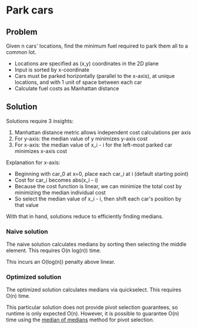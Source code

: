 # Park cars

## Problem

Given n cars' locations, find the minimum fuel required to park them all to a common lot.

- Locations are specified as (x,y) coordinates in the 2D plane
- Input is sorted by x-coordinate
- Cars must be parked horizontally (parallel to the x-axis), at unique locations, and with 1 unit of space between each car
- Calculate fuel costs as Manhattan distance

## Solution

Solutions require 3 insights:

1. Manhattan distance metric allows independent cost calculations per axis
2. For y-axis: the median value of y minimizes y-axis cost
3. For x-axis: the median value of x_i - i for the left-most parked car minimizes x-axis cost

Explanation for x-axis:

- Beginning with car_0 at x=0, place each car_i at i (default starting point)
- Cost for car_i becomes abs(x_i - i)
- Because the cost function is linear, we can minimize the total cost by minimizing the median individual cost
- So select the median value of x_i - i, then shift each car's position by that value

With that in hand, solutions reduce to efficiently finding medians.

### Naive solution

The naive solution calculates medians by sorting then selecting the middle element. This requires O(n log(n)) time.

This incurs an O(log(n)) penalty above linear.

### Optimized solution

The optimized solution calculates medians via quickselect. This requires O(n) time.

This particular solution does not provide pivot selection guarantees, so runtime is only expected O(n). However, it is possible to guarantee O(n) time using the [median of medians](https://en.wikipedia.org/wiki/Median_of_medians) method for pivot selection.

